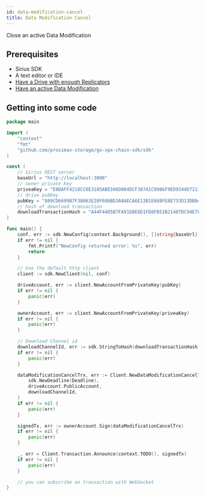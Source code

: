 ```yaml
---
id: data-modification-cancel
title: Data Modification Cancel
---
```


Close an active Data Modification

## Prerequisites

- Sirius SDK
- A text editor or IDE
- [Have a Drive with enough Replicators](prepare-bc-drive)
- [Have an active Data Modification](data-modification)

## Getting into some code

<!--DOCUSAURUS_CODE_TABS-->
<!--Golang-->

```go
package main

import (
	"context"
	"fmt"
	"github.com/proximax-storage/go-xpx-chain-sdk/sdk"
)

const (
	// Sirius REST server
	baseUrl = "http://localhost:3000"
	// owner private Key
	priveaKey = "E8DAFF4218CC6E3185ABE506D084DCF387A1C9986F9ED9244D72110A7998FCCF"
	// drive pubKey
	pubKey = "809CD6699B7F38063E28F606BD3A8AECA6E13B1E688FE8E733D13DB843BC14B7"
	// hash of download transaction
	downloadTransactionHash = "A44F44D5B7FA91D8E6D1FD8FB51B21407DC94E7F0A6C7BBDBF82EC3547549C6F"
)

func main() {
	conf, err := sdk.NewConfig(context.Background(), []string{baseUrl})
	if err != nil {
		fmt.Printf("NewConfig returned error: %s", err)
		return
	}

	// Use the default http client
	client := sdk.NewClient(nil, conf)

	driveAccount, err := client.NewAccountFromPrivateKey(pubKey)
	if err != nil {
		panic(err)
	}

	ownerAccount, err := client.NewAccountFromPrivateKey(priveaKey)
	if err != nil {
		panic(err)
	}

	// Download Channel id
	downloadChannelId, err := sdk.StringToHash(downloadTransactionHash)
	if err != nil {
		panic(err)
	}

	dataModificationCancelTrx, err := Client.NewDataModificationCancelTransaction(
		sdk.NewDeadline(Deadline),
		driveAccount.PublicAccount,
		downloadChannelId,
	)
	if err != nil {
		panic(err)
	}

	signedTx, err := ownerAccount.Sign(dataModificationCancelTrx)
	if err != nil {
		panic(err)
	}

	_, err = Client.Transaction.Announce(context.TODO(), signedTx)
	if err != nil {
		panic(err)
	}

	// you can subscribe on transaction with WebSocket
}
```

